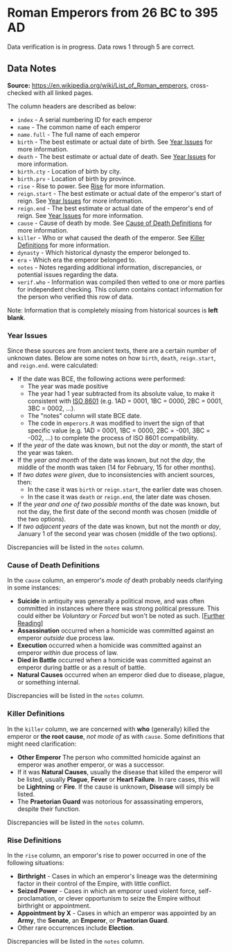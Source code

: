 # Roman Emperors from 26 BC to 395 AD

Data verification is in progress. Data rows 1 through 5 are correct.

## Data Notes

**Source:** https://en.wikipedia.org/wiki/List_of_Roman_emperors, cross-checked with all linked pages.

The column headers are described as below:

* `index` - A serial numbering ID for each emperor
* `name` - The common name of each emperor
* `name.full` - The full name of each emperor
* `birth` - The best estimate or actual date of birth. See [Year Issues](https://github.com/zonination/emperors/blob/master/README.md#year-issues) for more information.
* `death` - The best estimate or actual date of death. See [Year Issues](https://github.com/zonination/emperors/blob/master/README.md#year-issues) for more information.
* `birth.cty` - Location of birth by city.
* `birth.prv` - Location of birth by province.
* `rise` - Rise to power. See [Rise](https://github.com/zonination/emperors/blob/master/README.md#rise-definitions) for more information.
* `reign.start` - The best estimate or actual date of the emperor's start of reign. See [Year Issues](https://github.com/zonination/emperors/blob/master/README.md#year-issues) for more information.
* `reign.end` - The best estimate or actual date of the emperor's end of reign. See [Year Issues](https://github.com/zonination/emperors/blob/master/README.md#year-issues) for more information.
* `cause` - Cause of death by mode. See [Cause of Death Definitions](https://github.com/zonination/emperors/blob/master/README.md#cause-of-death-definitions) for more information.
* `killer` - Who or what caused the death of the emperor. See [Killer Definitions](https://github.com/zonination/emperors/blob/master/README.md#killer-definitions) for more information.
* `dynasty` - Which historical dynasty the emperor belonged to.
* `era` - Which era the emperor belonged to.
* `notes` - Notes regarding additional information, discrepancies, or potential issues regarding the data.
* `verif.who` - Information was compiled then vetted to one or more parties for independent checking. This column contains contact information for the person who verified this row of data.

Note: Information that is completely missing from historical sources is **left blank**.

### Year Issues

Since these sources are from ancient texts, there are a certain number of unknown dates. Below are some notes on how `birth`, `death`, `reign.start`, and `reign.end`. were calculated:

* If the date was BCE, the following actions were performed:
    * The year was made positive
    * The year had 1 year subtracted from its absolute value, to make it consistent with [ISO 8601](https://en.wikipedia.org/wiki/ISO_8601#Years) (e.g. 1AD = 0001, 1BC = 0000, 2BC = 0001, 3BC = 0002, ...).
    * The "notes" column will state BCE date.
    * The code in `emperors.R` was modified to invert the sign of that specific value (e.g. 1AD = 0001, 1BC = 0000, 2BC = -001, 3BC = -002, ...) to complete the process of ISO 8601 compatibility.
* If the *year* of the date was known, but not the *day* or *month*, the start of the year was taken.
* If the *year and month* of the date was known, but not the *day*, the middle of the month was taken (14 for February, 15 for other months).
* If *two dates were given*, due to inconsistencies with ancient sources, then:
    * In the case it was `birth` or `reign.start`, the earlier date was chosen.
    * In the case it was `death` or `reign.end`, the later date was chosen.
* If the *year and one of two possible months* of the date was known, but not the day, the first date of the second month was chosen (middle of the two options).
* If *two adjacent years* of the date was known, but not the *month* or *day*, January 1 of the second year was chosen (middle of the two options).
    
Discrepancies will be listed in the `notes` column.

### Cause of Death Definitions

In the `cause` column, an emperor's *mode of* death probably needs clarifying in some instances:

* **Suicide** in antiquity was generally a political move, and was often committed in instances where there was strong political pressure. This could either be *Voluntary* or *Forced* but won't be noted as such. [[Further Reading](https://en.wikipedia.org/wiki/Suicide_in_antiquity#Ancient_reasons_for_committing_suicide)]
* **Assassination** occurred when a homicide was committed against an emperor *outside* due process law.
* **Execution** occurred when a homicide was committed against an emperor *within* due process of law.
* **Died in Battle** occurred when a homicide was committed against an emperor during battle or as a result of battle.
* **Natural Causes** occurred when an emperor died due to disease, plague, or something internal.

Discrepancies will be listed in the `notes` column.

### Killer Definitions

In the `killer` column, we are concerned with **who** (generally) killed the emperor or **the root cause**, *not mode of* as with `cause`. Some definitions that might need clarification:

* **Other Emperor** The person who committed homicide against an emperor was another emperor, or was a successor.
* If it was **Natural Causes**, usually the disease that killed the emperor will be listed, usually **Plague**, **Fever** or **Heart Failure**. In rare cases, this will be **Lightning** or **Fire**. If the cause is unknown, **Disease** will simply be listed.
* The **Praetorian Guard** was notorious for assassinating emperors, despite their function.

Discrepancies will be listed in the `notes` column.

### Rise Definitions

In the `rise` column, an emporor's rise to power occurred in one of the following situations:

* **Birthright** - Cases in which an emperor's lineage was the determining factor in their control of the Empire, with little conflict.
* **Seized Power** - Cases in which an emporor used violent force, self-proclamation, or clever opportunism to seize the Empire without birthright or appointment.
* **Appointment by X** - Cases in which an emperor was appointed by an **Army**, the **Senate**, an **Emperor**, or **Praetorian Guard**.
* Other rare occurrences include **Election**.

Discrepancies will be listed in the `notes` column.
